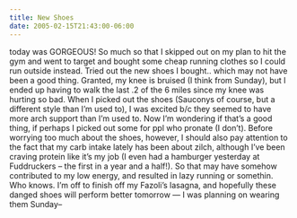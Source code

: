 ```yaml
---
title: New Shoes
date: 2005-02-15T21:43:00-06:00
---
```


today was GORGEOUS! So much so that I skipped out on my plan to hit the gym and went to target and bought some cheap running clothes so I could run outside instead. Tried out the new shoes I bought.. which may not have been a good thing. Granted, my knee is bruised (I think from Sunday), but I ended up having to walk the last .2 of the 6 miles since my knee was hurting so bad. When I picked out the shoes (Sauconys of course, but a different style than I&#8217;m used to), I was excited b/c they seemed to have more arch support than I&#8217;m used to. Now I&#8217;m wondering if that&#8217;s a good thing, if perhaps I picked out some for ppl who pronate (I don&#8217;t). Before worrying too much about the shoes, however, I should also pay attention to the fact that my carb intake lately has been about zilch, although I&#8217;ve been craving protein like it&#8217;s my job (I even had a hamburger yesterday at Fuddruckers &#8211; the first in a year and a half!). So that may have somehow contributed to my low energy, and resulted in lazy running or somethin. Who knows. I&#8217;m off to finish off my Fazoli&#8217;s lasagna, and hopefully these danged shoes will perform better tomorrow &#8212; I was planning on wearing them Sunday&#8211;